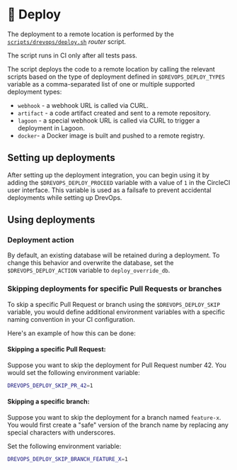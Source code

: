 # 🚚 Deploy

The deployment to a remote location is performed by the
[`scripts/drevops/deploy.sh`](../../../../scripts/drevops/deploy.sh) _router_
script.

The script runs in CI only after all tests pass.

The script deploys the  code to a remote location by calling the
relevant scripts based on the type of deployment defined in `$DREVOPS_DEPLOY_TYPES`
variable as a comma-separated list of one or multiple supported deployment types:

- `webhook` - a webhook URL is called via CURL.
- `artifact` - a code artifact created and sent to a remote repository.
- `lagoon` - a special webhook URL is called via CURL to trigger a deployment in
  Lagoon.
- `docker`- a Docker image is built and pushed to a remote registry.

## Setting up deployments

After setting up the deployment integration, you can begin using it by adding
the `$DREVOPS_DEPLOY_PROCEED` variable with a value of `1` in the CircleCI user
interface. This variable is used as a failsafe to prevent accidental
deployments while setting up DrevOps.

## Using deployments

### Deployment action

By default, an existing database will be retained during a deployment. To change
this behavior and overwrite the database, set the `$DREVOPS_DEPLOY_ACTION`
variable to `deploy_override_db`.

### Skipping deployments for specific Pull Requests or branches

To skip a specific Pull Request or branch using the `$DREVOPS_DEPLOY_SKIP`
variable, you would define additional environment variables with a specific
naming convention in your CI configuration.

Here's an example of how this can be done:

#### Skipping a specific Pull Request:

   Suppose you want to skip the deployment for Pull Request number 42. You would
   set the following environment variable:

   ```bash
   DREVOPS_DEPLOY_SKIP_PR_42=1
   ```

#### Skipping a specific branch:

   Suppose you want to skip the deployment for a branch named `feature-x`. You
   would first create a "safe" version of the branch name by replacing any
   special characters with underscores.

   Set the following environment variable:

   ```bash
   DREVOPS_DEPLOY_SKIP_BRANCH_FEATURE_X=1
   ```
